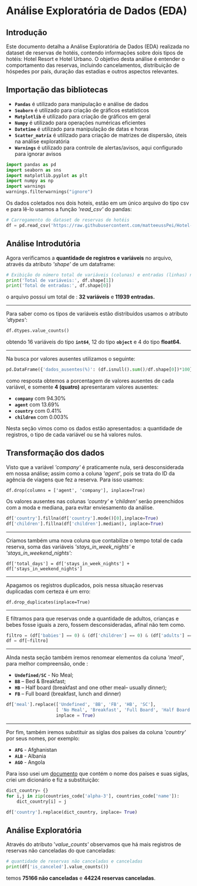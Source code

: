 # Análise Exploratória de Dados (EDA)

## Introdução

Este documento detalha a Análise Exploratória de Dados (EDA) realizada no dataset de reservas de hotéis, contendo informações sobre dois tipos de hotéis: Hotel Resort e Hotel Urbano. O objetivo desta análise é entender o comportamento das reservas, incluindo cancelamentos, distribuição de hóspedes por país, duração das estadias e outros aspectos relevantes.

## Importação das bibliotecas

* **`Pandas`** é utilizado para manipulação e análise de dados
* **`Seaborn`** é utilizado para criação de gráficos estatísticos
* **`Matplotlib`** é utilizado para criação de gráficos em geral
* **`Numpy`** é utilizado para operações numéricas eficientes
* **`Datetime`** é utilizado para manipulação de datas e horas
* **`Scatter_matrix`** é utilizado para criação de matrizes de dispersão, úteis na análise exploratória
* **`Warnings`** é utilizado para controle de alertas/avisos, aqui configurado para ignorar avisos

```python
import pandas as pd
import seaborn as sns
import matplotlib.pyplot as plt
import numpy as np
import warnings
warnings.filterwarnings("ignore")
```

Os dados coletados nos dois hoteis, estão em um único arquivo do tipo csv e para lê-lo usamos a função *'read_csv'* do pandas:

```python
# Carregamento do dataset de reservas de hotéis
df = pd.read_csv('https://raw.githubusercontent.com/matteeussPei/Hotel-Booking-Demand/main/hotel_bookings.csv')
```

## Análise Introdutória

Agora verificamos a **quantidade de registros e variáveis** no arquivo, através da atributo *'shape'* de um dataframe:

```python
# Exibição do número total de variáveis (colunas) e entradas (linhas) no dataset
print('Total de variáveis:', df.shape[1])
print('Total de entradas:', df.shape[0])
```

o arquivo possui um total de : **32 variáveis** e **11939 entradas.**

---

Para saber como os tipos de variáveis estão distribuídos usamos o atributo *'dtypes'*:

```python
df.dtypes.value_counts()
```

obtendo 16 variáveis do tipo **`int64`**, 12 do tipo **`object`** e 4 do tipo **float64.**

---

Na busca por valores ausentes utilizamos o seguinte:

```python
pd.DataFrame({'dados_ausentes(%)': (df.isnull().sum()/df.shape[0])*100}).sort_values('dados_ausentes(%)', ascending=False)
```

como resposta obtemos a porcentagem de valores ausentes de cada variável, e somente **4 (quatro)** apresentaram valores ausentes:

* **`company`** com 94.30%
* **`agent`** com 13.69%
* **`country`** com 0.41%
* **`children`** com 0.003%

Nesta seção vimos como os dados estão apresentados: a quantidade de registros, o tipo de cada variável ou se há valores nulos.

## Transformação dos dados

Visto que a variável *'company'* é praticamente nula, será desconsiderada em nossa análise; assim como a coluna *'agent'*, pois se trata do ID da agência de viagens que fez a reserva. Para isso usamos:

```pyhton
df.drop(columns = ['agent', 'company'], inplace=True)
```

Os valores ausentes nas colunas *'country'* e *'children'* serão preenchidos com a moda e mediana, para evitar enviesamento da análise.

```python
df['country'].fillna(df['country'].mode()[0],inplace=True)
df['children'].fillna(df['children'].median(), inplace=True) 
```

---

Criamos também uma nova coluna que contabilize o tempo total de cada reserva, soma das variáveis *'stays_in_week_nights'* e *'stays_in_weekend_nights':*

```pyhton
df['total_days'] = df['stays_in_week_nights'] + df['stays_in_weekend_nights']
```

---

Apagamos os registros duplicados, pois nessa situação reservas duplicadas com certeza é um erro:

```pyhton
df.drop_duplicates(inplace=True)
```

---

E filtramos para que reservas onde a quantidade de adultos, crianças e bebes fosse iguais a zero, fossem desconsideradas, afinal não tem como.

```python
filtro = (df['babies'] == 0) & (df['children'] == 0) & (df['adults'] == 0)
df = df[~filtro]
```

---

AInda nesta seção também iremos renomear elementos da coluna *'meal'*, para melhor compreensão, onde :

* **`Undefined/SC`** - No Meal;
* **`BB`** – Bed & Breakfast;
* **`HB`** – Half board (breakfast and one other meal– usually dinner);
* **`FB`** – Full board (breakfast, lunch and dinner)

```python
df['meal'].replace(['Undefined', 'BB', 'FB', 'HB', 'SC'], 
                   [ 'No Meal', 'Breakfast', 'Full Board', 'Half Board', 'No Meal'],
                   inplace = True)
```



---

Por fim, também iremos substituir as siglas dos países da coluna *'country'* por seus nomes, por exemplo:

* **`AFG`** - Afghanistan
* **`ALB`** - Albania
* **`AGO`** - Angola

Para isso usei um [documento]('https://raw.githubusercontent.com/lukes/ISO-3166-Countries-with-Regional-Codes/master/all/all.csv' "código") que contém o nome dos países e suas siglas, criei um dicionário e fiz a substituição:

```python
dict_country= {}
for i,j in zip(countries_code['alpha-3'], countries_code['name']):
    dict_country[i] = j
```

```python
df['country'].replace(dict_country, inplace= True)
```

## Análise Exploratória

Através do atributo '*value_counts'* observamos que há mais registros de reservas não canceladas do que canceladas:

```python
# quantidade de reservas não canceladas e canceladas
print(df['is_canceled'].value_counts())
```

temos **75166 não canceladas** e **44224 reservas canceladas**.
